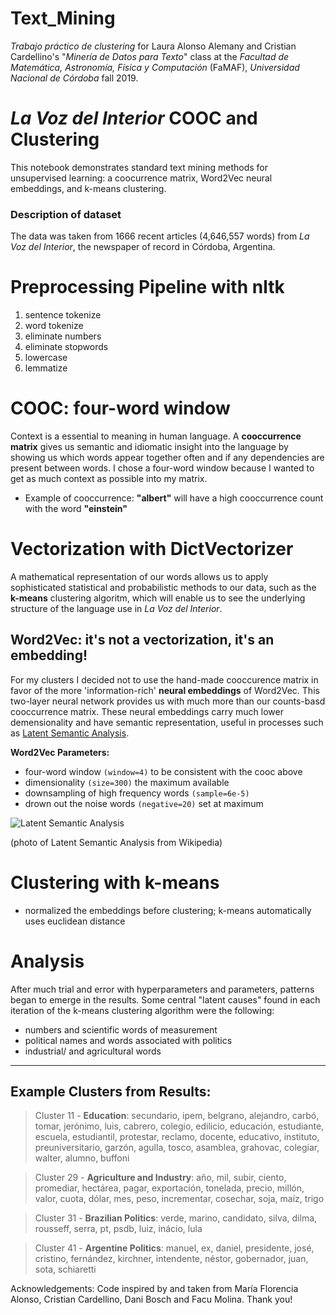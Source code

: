 # Text_Mining
*Trabajo práctico de clustering* for Laura Alonso Alemany and Cristian Cardellino's "*Minería de Datos para Texto*" class at the *Facultad de Matemática, Astronomía, Física y Computación* (FaMAF), *Universidad Nacional de Córdoba* fall 2019. 

# *La Voz del Interior* COOC and Clustering 
This notebook demonstrates standard text mining methods for unsupervised learning: a coocurrence matrix, Word2Vec neural embeddings, and k-means clustering.
### Description of dataset
The data was taken from 1666 recent articles (4,646,557 words) from *La Voz del Interior*, the newspaper of record in Córdoba, Argentina.

# Preprocessing Pipeline with nltk
1. sentence tokenize
2. word tokenize
3. eliminate numbers
4. eliminate stopwords
5. lowercase
6. lemmatize                                    

# COOC: four-word window
Context is a essential to meaning in human language. A **cooccurrence matrix** gives us semantic and idiomatic insight into the language by showing us which words appear together often and if any dependencies are present between words. I chose a four-word window because I wanted to get as much context as possible into my matrix.
* Example of cooccurrence: **"albert"** will have a high cooccurrence count with the word **"einstein"**

# Vectorization with DictVectorizer
A mathematical representation of our words allows us to apply sophisticated statistical and probabilistic methods to our data, such as the **k-means** clustering algoritm, which will enable us to see the underlying structure of the language use in *La Voz del Interior*.

## Word2Vec: it's not a vectorization, it's an embedding!
For my clusters I decided not to use the hand-made cooccurence matrix in favor of the more 'information-rich' **neural embeddings** of Word2Vec. 
This two-layer neural network provides us with much more than our counts-basd cooccurrence matrix. These neural embeddings carry much lower demensionality and have semantic representation, useful in processes such as [Latent Semantic Analysis](https://en.wikipedia.org/wiki/Latent_semantic_analysis).

**Word2Vec Parameters:**
* four-word window ```(window=4)``` to be consistent with the cooc above
* dimensionality ```(size=300)``` the maximum available
* downsampling of high frequency words ```(sample=6e-5)```
* drown out the noise words ```(negative=20)``` set at maximum


![Latent Semantic Analysis](https://upload.wikimedia.org/wikipedia/commons/thumb/7/70/Topic_model_scheme.webm/600px-seek%3D17.6-Topic_model_scheme.webm.jpg)

(photo of Latent Semantic Analysis from Wikipedia)


# Clustering with k-means
* normalized the embeddings before clustering; k-means automatically uses euclidean distance

# Analysis
After much trial and error with hyperparameters and parameters, patterns began to emerge in the results. Some central "latent causes" found in each iteration of the k-means clustering algorithm were the following: 
* numbers and scientific words of measurement
* political names and words associated with politics
* industrial/ and agricultural words 
-------------------------------------------------------------------------
## Example Clusters from Results:

>Cluster 11 - **Education**: secundario, ipem, belgrano, alejandro, carbó, tomar, jerónimo, luis, cabrero, colegio, edilicio, educación, estudiante, escuela, estudiantil, protestar, reclamo, docente, educativo, instituto, preuniversitario, garzón, agulla, tosco, asamblea, grahovac, colegiar, walter, alumno, buffoni

>Cluster 29 - **Agriculture and Industry**: año, mil, subir, ciento, promediar, hectárea, pagar, exportación, tonelada, precio, millón, valor, cuota, dólar, mes, peso, incrementar, cosechar, soja, maíz, trigo

>Cluster 31 - **Brazilian Politics**: verde, marino, candidato, silva, dilma, rousseff, serra, pt, psdb, luiz, inácio, lula

>Cluster 41 - **Argentine Politics**: manuel, ex, daniel, presidente, josé, cristino, fernández, kirchner, intendente, néstor, gobernador, juan, sota, schiaretti

Acknowledgements: Code inspired by and taken from María Florencia Alonso, Cristian Cardellino, Dani Bosch and Facu Molina. Thank you!
